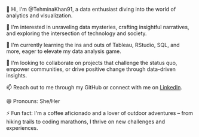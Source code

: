 👋 Hi, I'm @TehminaKhan91, a data enthusiast diving into the world of analytics and visualization.

👀 I'm interested in unraveling data mysteries, crafting insightful narratives, and exploring the intersection of technology and society.

🌱 I'm currently learning the ins and outs of Tableau, RStudio, SQL, and more, eager to elevate my data analysis game.

💞️ I'm looking to collaborate on projects that challenge the status quo, empower communities, or drive positive change through data-driven insights.

📫 Reach out to me through my GitHub or connect with me on [LinkedIn](https://www.linkedin.com/in/tehmina-khan-9177302ab/).

😄 Pronouns: She/Her

⚡ Fun fact: I'm a coffee aficionado and a lover of outdoor adventures – from hiking trails to coding marathons, I thrive on new challenges and experiences.
